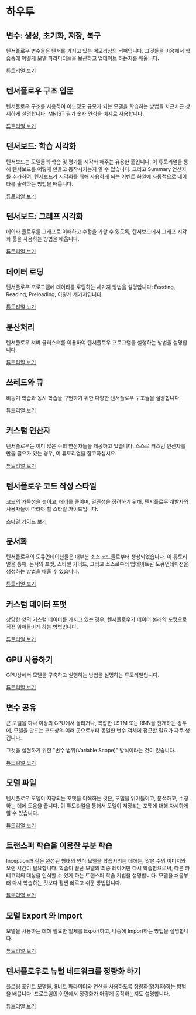 # 하우투


## 변수: 생성, 초기화, 저장, 복구

텐서플로우 변수들은 텐서를 가지고 있는 메모리상의 버퍼입니다. 그것들을 이용해서 학습중에 어떻게 모델 파라미터들을 보관하고 업데이트 하는지를 배웁니다.

[튜토리얼 보기](variables/index.md)


## 텐서플로우 구조 입문

텐서플로우 구조를 사용하여 어느정도 규모가 되는 모델을 학습하는 방법을 차근차근 상세하게 설명합니다. MNIST 필기 숫자 인식을 예제로 사용합니다.

[튜토리얼 보기](../tutorials/mnist/tf/index.md)


## 텐서보드: 학습 시각화

텐서보드는 모델들의 학습 및 평가를 시각화 해주는 유용한 툴입니다. 이 튜토리얼을 통해 텐서보드를 어떻게 만들고 동작시키는지 알 수 있습니다. 그리고 Summary 연산자를 추가하여, 텐서보드가 시각화를 위해 사용하게 되는 이벤트 화일에 자동적으로 데이타를 출력하는 방법을 배웁니다.

[튜토리얼 보기](summaries_and_tensorboard/index.md)


## 텐서보드: 그래프 시각화

데이타 플로우를 그래프로 이해하고 수정을 가할 수 있도록, 텐서보드에서 그래프 시각화 툴을 사용하는 방법을 배웁니다. 

[튜토리얼 보기](graph_viz/index.md)


## 데이터 로딩

텐서플로우 프로그램에 데이타를 로딩하는 세가지 방법을 설명합니다: Feeding, Reading, Preloading, 이렇게 세가지입니다.

[튜토리얼 보기](reading_data/index.md)

## 분산처리

텐서플로우 서버 클러스터를 이용하여 텐서플로우 프로그램을 실행하는 방법을 설명합니다.

[튜토리얼 보기](distributed/index.md)


## 쓰레드와 큐

비동기 학습과 동시 학습을 구현하기 위한 다양한 텐서플로우 구조들을 설명합니다.

[튜토리얼 보기](threading_and_queues/index.md)


## 커스텀 연산자

텐서플로우는 이미 많은 수의 연산자들을 제공하고 있습니다. 스스로 커스텀 연산자를 만들 필요가 있는 경우, 이 튜토리얼을 참고하십시요.

[튜토리얼 보기](adding_an_op/index.md)


## 텐서플로우 코드 작성 스타일

코드의 가독성을 높이고, 에러를 줄이며, 일관성을 장려하기 위해, 텐서플로우 개발자와 사용자들이 따라야 할 스타일 가이드입니다.

[스타일 가이드 보기](style_guide.md)


## 문서화

텐서플로우의 도큐먼테이션들은 대부분 소스 코드들로부터 생성되었습니다. 이 튜토리얼을 통해, 문서의 포맷, 스타일 가이드, 그리고 소스로부터 업데이트된 도큐먼테이션을 생성하는 방법을 배울 수 있습니다.

[튜토리얼 보기](documentation/index.md)


## 커스텀 데이터 포맷

상당한 양의 커스텀 데이터를 가지고 있는 경우, 텐서플로우가 데이터 본래의 포맷으로 직접 읽어들이게 하는 방법입니다.

[튜토리얼 보기](new_data_formats/index.md)


## GPU 사용하기

GPU상에서 모델을 구축하고 실행하는 방법을 설명하는 튜토리얼입니다.

[튜토리얼 보기](using_gpu/index.md)


## 변수 공유

큰 모델을 하나 이상의 GPU에서 돌리거나, 복잡한 LSTM 또는 RNN을 전개하는 경우에, 모델을 만드는 코드상의 여러 곳으로부터 동일한 변수 객체에 접근할 필요가 자주 생깁니다.

그것을 실현하기 위한 "변수 범위(Variable Scope)" 방식이라는 것이 있습니다.

[튜토리얼 보기](variable_scope/index.md)

## 모델 파일

텐서플로우 모델이 저장되는 포맷을 이해하는 것은, 모델을 읽어들이고, 분석하고, 수정하는 데에 도움을 줍니다. 이 튜토리얼을 통해서 모델이 저장되는 포맷에 대해 자세하게 알 수 있습니다.

[튜토리얼 보기](../how_tos/tool_developers/index.md)

## 트랜스퍼 학습을 이용한 부분 학습

Inception과 같은 완성된 형태의 인식 모델을 학습시키는 데에는, 많은 수의 이미지와 오랜 시간이 필요합니다. 학습이 끝난 모델의 최종 레이어만 다시 학습함으로써, 다른 카테고리의 대상을 인식할 수 있게 하는 트랜스퍼 학습 기법을 설명합니다. 모델을 처음부터 다시 학습하는 것보다 훨씬 빠르고 쉬운 방법입니다.

[튜토리얼 보기](../how_tos/image_retraining/index.md)

## 모델 Export 와 Import

모델을 사용하는 데에 필요한 일체를 Export하고, 나중에 Import하는 방법을 설명합니다.

[튜토리얼 보기](../how_tos/meta_graph/index.md)

## 텐서플로우로 뉴럴 네트워크를 정량화 하기

플로팅 포인트 모델을, 8비트 파라미터와 연산을 사용하도록 정량화(양자화)하는 방법을 배웁니다. 프로그램의 이면에서 정량화가 어떻게 동작하는지도 설명합니다.

[튜토리얼 보기](../how_tos/quantization/index.md)
